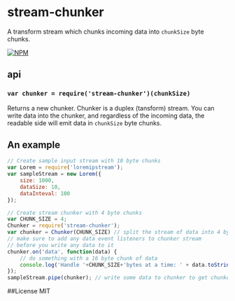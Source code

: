 # stream-chunker
A transform stream which chunks incoming data into `chunkSize` byte chunks.

[![NPM](https://nodei.co/npm/stream-chunker.png)](https://nodei.co/npm/stream-chunker/)

## api

### `var chunker = require('stream-chunker')(chunkSize)`
Returns a new chunker. Chunker is a duplex (tansform) stream. You can write data into the
chunker, and regardless of the incoming data, the readable side will emit data
in `chunkSize` byte chunks.

## An example

```javascript
// Create sample input stream with 10 byte chunks
var Lorem = require('loremipstream');
var sampleStream = new Lorem({
	size: 1000,
	dataSize: 10,
	dataInteval: 100
});

// Create stream chunker with 4 byte chunks
var CHUNK_SIZE = 4;
Chunker = require('stream-chunker');
var chunker = Chunker(CHUNK_SIZE) // split the stream of data into 4 byte chunks
// make sure to add any data event listeners to chunker stream
// before you write any data to it
chunker.on('data', function(data) {
    // do something with a 16 byte chunk of data
    console.log('Handle '+CHUNK_SIZE+'bytes at a time: ' + data.toString('utf8'));
});
sampleStream.pipe(chunker); // write some data to chunker to get chunked
```

##License
MIT
